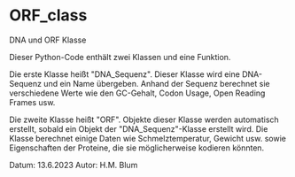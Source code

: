 # ORF_class
DNA und ORF Klasse 

Dieser Python-Code enthält zwei Klassen und eine Funktion.

Die erste Klasse heißt "DNA_Sequenz". Dieser Klasse wird eine DNA-Sequenz und ein Name übergeben. 
Anhand der Sequenz berechnet sie verschiedene Werte wie den GC-Gehalt, Codon Usage, Open Reading Frames usw.

Die zweite Klasse heißt "ORF". Objekte dieser Klasse werden automatisch erstellt, sobald ein Objekt der "DNA_Sequenz"-Klasse erstellt wird. 
Die Klasse berechnet einige Daten wie Schmelztemperatur, Gewicht usw. sowie Eigenschaften der Proteine, die sie möglicherweise kodieren könnten.
    
Datum: 13.6.2023
Autor: H.M. Blum
